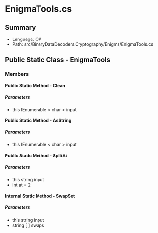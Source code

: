 ﻿# EnigmaTools.cs

## Summary

* Language: C#
* Path: src/BinaryDataDecoders.Cryptography/Enigma/EnigmaTools.cs

## Public Static Class - EnigmaTools

### Members

#### Public Static Method - Clean

#####  Parameters

 - this IEnumerable < char > input 

#### Public Static Method - AsString

#####  Parameters

 - this IEnumerable < char > input 

#### Public Static Method - SplitAt

#####  Parameters

 - this string input 
 - int at = 2 

#### Internal Static Method - SwapSet

#####  Parameters

 - this string input 
 - string [  ] swaps 

